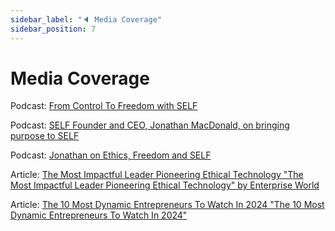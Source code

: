 ```yaml
---
sidebar_label: "🔈 Media Coverage"
sidebar_position: 7
---
```


# Media Coverage

Podcast: [From Control To Freedom with SELF](https://web.archive.org/web/20250209143139/https://open.spotify.com/episode/2Ad2sTOlaJj0CTKbFDVMAk?go=1&sp_cid=5bfb24a00e8d3da0886e198acec474f5&utm_source=embed_player_p&utm_medium=desktop)

Podcast: [SELF Founder and CEO, Jonathan MacDonald, on bringing purpose to SELF](https://web.archive.org/web/20250209143139/https://open.spotify.com/episode/5gnzAOAgj3d7uGyrrAxOn9?go=1&sp_cid=5bfb24a00e8d3da0886e198acec474f5&utm_source=embed_player_p&utm_medium=desktop)

Podcast: [Jonathan on Ethics, Freedom and SELF](https://web.archive.org/web/20250209143139/https://open.spotify.com/episode/6nXqUllnTvEZbAHpgZkz19?go=1&sp_cid=5bfb24a00e8d3da0886e198acec474f5&utm_source=embed_player_p&utm_medium=desktop)

Article: [The Most Impactful Leader Pioneering Ethical Technology "The Most Impactful Leader Pioneering Ethical Technology" by Enterprise World](https://web.archive.org/web/20250209143139/https://theenterpriseworld.com/self-and-entirety-jonathan-macdonald/)

Article: [The 10 Most Dynamic Entrepreneurs To Watch In 2024 "The 10 Most Dynamic Entrepreneurs To Watch In 2024"](https://web.archive.org/web/20250209143139/https://thechiefnavigators.com/jonathan-macdonald-shaping-the-future-of-businesses-and-technology/)